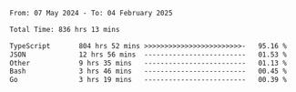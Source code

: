 
<!--START_SECTION:waka-->

```txt
From: 07 May 2024 - To: 04 February 2025

Total Time: 836 hrs 13 mins

TypeScript       804 hrs 52 mins >>>>>>>>>>>>>>>>>>>>>>>>-   95.16 %
JSON             12 hrs 56 mins  -------------------------   01.53 %
Other            9 hrs 35 mins   -------------------------   01.13 %
Bash             3 hrs 46 mins   -------------------------   00.45 %
Go               3 hrs 19 mins   -------------------------   00.39 %
```

<!--END_SECTION:waka-->

<!--

### Hi there 👋
**Iam-cesar/Iam-cesar** is a ✨ _special_ ✨ repository because its `README.md` (this file) appears on your GitHub profile.

Here are some ideas to get you started:

- 🔭 I’m currently working on ...
- 🌱 I’m currently learning ...
- 👯 I’m looking to collaborate on ...
- 🤔 I’m looking for help with ...
- 💬 Ask me about ...
- 📫 How to reach me: ...
- 😄 Pronouns: ...
- ⚡ Fun fact: ...
-->

